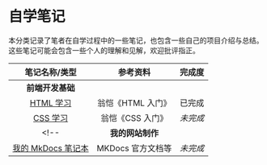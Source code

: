 # 自学笔记

本分类记录了笔者在自学过程中的一些笔记，也包含一些自己的项目介绍与总结。这些笔记可能会包含一些个人的理解和见解，欢迎批评指正。

| 笔记名称/类型 | 参考资料 | 完成度 |
| :---: | :---: | :---: |
| **前端开发基础** |
| [HTML 学习](./html/index.md) | 翁恺《HTML 入门》 | 已完成 |
| [CSS 学习](./css/index.md) | 翁恺《CSS 入门》 | *未完成* |
<!-- | **我的网站制作** |
| [我的 MkDocs 笔记本](./mkdocs/index.md) | MKDocs 官方文档等 | *未完成* | -->